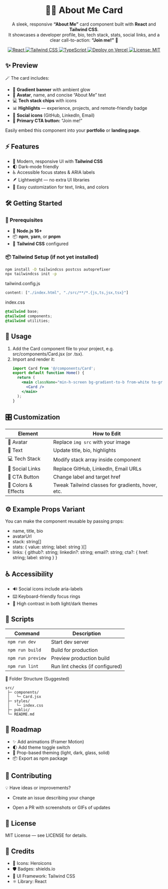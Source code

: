 <h1 align="center">👨‍💻 About Me Card</h1>

<p align="center">
  A sleek, responsive <b>“About Me”</b> card component built with <b>React</b> and <b>Tailwind CSS</b>.<br>
  It showcases a developer profile, bio, tech stack, stats, social links, and a clear call-to-action: <b>“Join me!”</b> 🚀
</p>

<p align="center">
  <!-- Tech Badges -->
  <a href="https://reactjs.org/" target="_blank">
    <img alt="React" src="https://img.shields.io/badge/React-20232A?logo=react&logoColor=61DAFB" />
  </a>
  <a href="https://tailwindcss.com/" target="_blank">
    <img alt="Tailwind CSS" src="https://img.shields.io/badge/Tailwind-0F172A?logo=tailwindcss&logoColor=38BDF8" />
  </a>
  <a href="https://www.typescriptlang.org/" target="_blank">
    <img alt="TypeScript" src="https://img.shields.io/badge/TypeScript-3178C6?logo=typescript&logoColor=fff" />
  </a>
  <a href="https://vercel.com/" target="_blank">
    <img alt="Deploy on Vercel" src="https://img.shields.io/badge/Deploy-Vercel-000?logo=vercel&logoColor=fff" />
  </a>
  <a href="https://opensource.org/licenses/MIT" target="_blank">
    <img alt="License: MIT" src="https://img.shields.io/badge/License-MIT-green.svg" />
  </a>
</p>


## ✨ Preview  

🪄 The card includes:  
- 🌈 **Gradient banner** with ambient glow  
- 👤 **Avatar**, name, and concise “About Me” text  
- 💻 **Tech stack chips** with icons  
- 📊 **Highlights** — experience, projects, and remote-friendly badge  
- 🔗 **Social icons** (GitHub, LinkedIn, Email)  
- 🚀 **Primary CTA button:** “Join me!”  

Easily embed this component into your **portfolio** or **landing page**.


## ⚡ Features  

- 🎨 Modern, responsive UI with **Tailwind CSS**  
- 🌓 Dark-mode friendly  
- ♿ Accessible focus states & ARIA labels  
- 🪶 Lightweight — no extra UI libraries  
- 🧩 Easy customization for text, links, and colors  


## 🛠️ Getting Started  

### 🧩 Prerequisites  
- 🧠 **Node.js 16+**  
- 📦 **npm**, **yarn**, or **pnpm**  
- 🎨 **Tailwind CSS** configured  

### 📦 Tailwind Setup (if not yet installed)  
```bash
npm install -D tailwindcss postcss autoprefixer
npx tailwindcss init -p
```
tailwind.config.js
```js
content: ["./index.html", "./src/**/*.{js,ts,jsx,tsx}"]
```
index.css
```css
@tailwind base;
@tailwind components;
@tailwind utilities;
```


## 🧩 Usage

1. Add the Card component file to your project, e.g.<br>
   src/components/Card.jsx (or .tsx).
3. Import and render it:
   ```jsx
   import Card from '@/components/Card';
   export default function Home() {
     return (
       <main className="min-h-screen bg-gradient-to-b from-white to-gray-50 dark:from-gray-900 dark:to-gray-950 p-6">
         <Card />
       </main>
     );
   }
   ```

## 🎛️ Customization

| Element             | How to Edit                                       |
| ------------------- | ------------------------------------------------- |
| 🧑 Avatar           | Replace `img src` with your image                 |
| 📝 Text             | Update title, bio, highlights                     |
| 💻 Tech Stack       | Modify stack array inside component               |
| 🔗 Social Links     | Replace GitHub, LinkedIn, Email URLs              |
| 🚀 CTA Button       | Change label and target href                      |
| 🎨 Colors & Effects | Tweak Tailwind classes for gradients, hover, etc. |


## ⚙️ Example Props Variant

You can make the component reusable by passing props:
- name, title, bio
- avatarUrl
- stack: string[]
- stats: { value: string; label: string }[]
- links: { github?: string; linkedin?: string; email?: string; cta?: { href: string; label: string } }

## ♿ Accessibility

- 🔊 Social icons include aria-labels
- ⌨️ Keyboard-friendly focus rings
- 🎨 High contrast in both light/dark themes

## 🧠 Scripts

| Command           | Description                     |
| ----------------- | ------------------------------- |
| `npm run dev`     | Start dev server                |
| `npm run build`   | Build for production            |
| `npm run preview` | Preview production build        |
| `npm run lint`    | Run lint checks (if configured) |


📂 Folder Structure (Suggested)
```pgsql
src/
 ├─ components/
 │   └─ Card.jsx
 ├─ styles/
 │   └─ index.css
 ├─ public/
 └─ README.md
```

## 🧭 Roadmap

- ✨ Add animations (Framer Motion)
- 🌓 Add theme toggle switch
- 🎨 Prop-based theming (light, dark, glass, solid)
- 📦 Export as npm package

## 🤝 Contributing

💡 Have ideas or improvements?

- Create an issue describing your change

- Open a PR with screenshots or GIFs of updates

## 🪪 License
MIT License — see LICENSE for details.

## 🙌 Credits

- 🧩 Icons: Heroicons
- 🛡️ Badges: shields.io
- 🎨 UI Framework: Tailwind CSS
- ⚛️ Library: React


